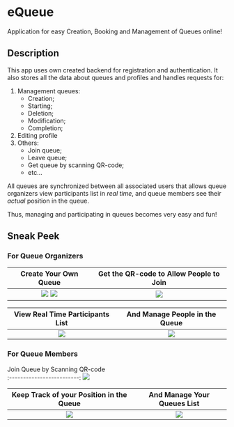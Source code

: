 # eQueue
Application for easy Creation, Booking and Management of Queues online!

## Description
This app uses own created backend for registration and authentication. It also stores all the data about queues and profiles and handles requests for:
1. Management queues:
   - Creation;
   - Starting;
   - Deletion;
   - Modification;
   - Completion;
2. Editing profile
3. Others:
   - Join queue;
   - Leave queue;
   - Get queue by scanning QR-code;
   - etc...

All queues are synchronized between all associated users that allows queue organizers view participants list in *real time*, and queue members see their *actual* position in the queue.

Thus, managing and participating in queues becomes very easy and fun!

## Sneak Peek
### For Queue Organizers
Create Your Own Queue  |  Get the QR-code to Allow People to Join
:---------------------------:|:-------------------------:
![](https://d.radikal.ru/d00/2010/98/2b829b7f250d.png) ![](https://c.radikal.ru/c26/2010/50/f3c6c550c8c9.png) | ![](https://d.radikal.ru/d10/2010/29/440fdee15846.png)

View Real Time Participants List           |  And Manage People in the Queue
:-------------------------:|:-------------------------:
![](https://c.radikal.ru/c24/2010/4c/63f26ad26353.png) | ![](https://b.radikal.ru/b25/2010/c2/ea56e1e984ba.png)

### For Queue Members
Join Queue by Scanning QR-code  
:-------------------------:
![](https://a.radikal.ru/a38/2010/74/a4bf72733a88.png)

Keep Track of your Position in the Queue         |  And Manage Your Queues List
:-------------------------:|:-------------------------:
![](https://c.radikal.ru/c28/2010/ff/a672179a005b.png) | ![](https://d.radikal.ru/d23/2010/56/757117335963.png)

